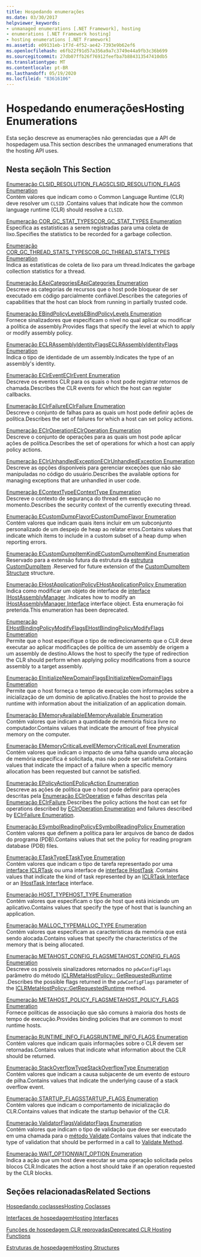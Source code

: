 ```yaml
---
title: Hospedando enumerações
ms.date: 03/30/2017
helpviewer_keywords:
- unmanaged enumerations [.NET Framework], hosting
- enumerations [.NET Framework hosting]
- hosting enumerations [.NET Framework]
ms.assetid: e09131eb-1f7d-4f52-ae42-7393e9b62ef6
ms.openlocfilehash: e6fb22f91d57a356a9a7c3749e44a9fb3c36b699
ms.sourcegitcommit: 27db07ffb26f76912feefba7b884313547410db5
ms.translationtype: MT
ms.contentlocale: pt-BR
ms.lasthandoff: 05/19/2020
ms.locfileid: "83616106"
---
```

# <a name="hosting-enumerations"></a><span data-ttu-id="fea23-102">Hospedando enumerações</span><span class="sxs-lookup"><span data-stu-id="fea23-102">Hosting Enumerations</span></span>
<span data-ttu-id="fea23-103">Esta seção descreve as enumerações não gerenciadas que a API de hospedagem usa.</span><span class="sxs-lookup"><span data-stu-id="fea23-103">This section describes the unmanaged enumerations that the hosting API uses.</span></span>  
  
## <a name="in-this-section"></a><span data-ttu-id="fea23-104">Nesta seção</span><span class="sxs-lookup"><span data-stu-id="fea23-104">In This Section</span></span>  
 [<span data-ttu-id="fea23-105">Enumeração CLSID_RESOLUTION_FLAGS</span><span class="sxs-lookup"><span data-stu-id="fea23-105">CLSID_RESOLUTION_FLAGS Enumeration</span></span>](clsid-resolution-flags-enumeration.md)  
 <span data-ttu-id="fea23-106">Contém valores que indicam como o Common Language Runtime (CLR) deve resolver um `CLSID` .</span><span class="sxs-lookup"><span data-stu-id="fea23-106">Contains values that indicate how the common language runtime (CLR) should resolve a `CLSID`.</span></span>  
  
 [<span data-ttu-id="fea23-107">Enumeração COR_GC_STAT_TYPES</span><span class="sxs-lookup"><span data-stu-id="fea23-107">COR_GC_STAT_TYPES Enumeration</span></span>](cor-gc-stat-types-enumeration.md)  
 <span data-ttu-id="fea23-108">Especifica as estatísticas a serem registradas para uma coleta de lixo.</span><span class="sxs-lookup"><span data-stu-id="fea23-108">Specifies the statistics to be recorded for a garbage collection.</span></span>  
  
 [<span data-ttu-id="fea23-109">Enumeração COR_GC_THREAD_STATS_TYPES</span><span class="sxs-lookup"><span data-stu-id="fea23-109">COR_GC_THREAD_STATS_TYPES Enumeration</span></span>](cor-gc-thread-stats-types-enumeration.md)  
 <span data-ttu-id="fea23-110">Indica as estatísticas de coleta de lixo para um thread.</span><span class="sxs-lookup"><span data-stu-id="fea23-110">Indicates the garbage collection statistics for a thread.</span></span>  
  
 [<span data-ttu-id="fea23-111">Enumeração EApiCategories</span><span class="sxs-lookup"><span data-stu-id="fea23-111">EApiCategories Enumeration</span></span>](eapicategories-enumeration.md)  
 <span data-ttu-id="fea23-112">Descreve as categorias de recursos que o host pode bloquear de ser executado em código parcialmente confiável.</span><span class="sxs-lookup"><span data-stu-id="fea23-112">Describes the categories of capabilities that the host can block from running in partially trusted code.</span></span>  
  
 [<span data-ttu-id="fea23-113">Enumeração EBindPolicyLevels</span><span class="sxs-lookup"><span data-stu-id="fea23-113">EBindPolicyLevels Enumeration</span></span>](ebindpolicylevels-enumeration.md)  
 <span data-ttu-id="fea23-114">Fornece sinalizadores que especificam o nível no qual aplicar ou modificar a política de assembly.</span><span class="sxs-lookup"><span data-stu-id="fea23-114">Provides flags that specify the level at which to apply or modify assembly policy.</span></span>  
  
 [<span data-ttu-id="fea23-115">Enumeração ECLRAssemblyIdentityFlags</span><span class="sxs-lookup"><span data-stu-id="fea23-115">ECLRAssemblyIdentityFlags Enumeration</span></span>](eclrassemblyidentityflags-enumeration.md)  
 <span data-ttu-id="fea23-116">Indica o tipo de identidade de um assembly.</span><span class="sxs-lookup"><span data-stu-id="fea23-116">Indicates the type of an assembly's identity.</span></span>  
  
 [<span data-ttu-id="fea23-117">Enumeração EClrEvent</span><span class="sxs-lookup"><span data-stu-id="fea23-117">EClrEvent Enumeration</span></span>](eclrevent-enumeration.md)  
 <span data-ttu-id="fea23-118">Descreve os eventos CLR para os quais o host pode registrar retornos de chamada.</span><span class="sxs-lookup"><span data-stu-id="fea23-118">Describes the CLR events for which the host can register callbacks.</span></span>  
  
 [<span data-ttu-id="fea23-119">Enumeração EClrFailure</span><span class="sxs-lookup"><span data-stu-id="fea23-119">EClrFailure Enumeration</span></span>](eclrfailure-enumeration.md)  
 <span data-ttu-id="fea23-120">Descreve o conjunto de falhas para as quais um host pode definir ações de política.</span><span class="sxs-lookup"><span data-stu-id="fea23-120">Describes the set of failures for which a host can set policy actions.</span></span>  
  
 [<span data-ttu-id="fea23-121">Enumeração EClrOperation</span><span class="sxs-lookup"><span data-stu-id="fea23-121">EClrOperation Enumeration</span></span>](eclroperation-enumeration.md)  
 <span data-ttu-id="fea23-122">Descreve o conjunto de operações para as quais um host pode aplicar ações de política.</span><span class="sxs-lookup"><span data-stu-id="fea23-122">Describes the set of operations for which a host can apply policy actions.</span></span>  
  
 [<span data-ttu-id="fea23-123">Enumeração EClrUnhandledException</span><span class="sxs-lookup"><span data-stu-id="fea23-123">EClrUnhandledException Enumeration</span></span>](eclrunhandledexception-enumeration.md)  
 <span data-ttu-id="fea23-124">Descreve as opções disponíveis para gerenciar exceções que não são manipuladas no código do usuário.</span><span class="sxs-lookup"><span data-stu-id="fea23-124">Describes the available options for managing exceptions that are unhandled in user code.</span></span>  
  
 [<span data-ttu-id="fea23-125">Enumeração EContextType</span><span class="sxs-lookup"><span data-stu-id="fea23-125">EContextType Enumeration</span></span>](econtexttype-enumeration.md)  
 <span data-ttu-id="fea23-126">Descreve o contexto de segurança do thread em execução no momento.</span><span class="sxs-lookup"><span data-stu-id="fea23-126">Describes the security context of the currently executing thread.</span></span>  
  
 [<span data-ttu-id="fea23-127">Enumeração ECustomDumpFlavor</span><span class="sxs-lookup"><span data-stu-id="fea23-127">ECustomDumpFlavor Enumeration</span></span>](ecustomdumpflavor-enumeration.md)  
 <span data-ttu-id="fea23-128">Contém valores que indicam quais itens incluir em um subconjunto personalizado de um despejo de heap ao relatar erros.</span><span class="sxs-lookup"><span data-stu-id="fea23-128">Contains values that indicate which items to include in a custom subset of a heap dump when reporting errors.</span></span>  
  
 [<span data-ttu-id="fea23-129">Enumeração ECustomDumpItemKind</span><span class="sxs-lookup"><span data-stu-id="fea23-129">ECustomDumpItemKind Enumeration</span></span>](ecustomdumpitemkind-enumeration.md)  
 <span data-ttu-id="fea23-130">Reservado para a extensão futura da estrutura da [estrutura CustomDumpItem](customdumpitem-structure.md) .</span><span class="sxs-lookup"><span data-stu-id="fea23-130">Reserved for future extension of the [CustomDumpItem Structure](customdumpitem-structure.md) structure.</span></span>  
  
 [<span data-ttu-id="fea23-131">Enumeração EHostApplicationPolicy</span><span class="sxs-lookup"><span data-stu-id="fea23-131">EHostApplicationPolicy Enumeration</span></span>](ehostapplicationpolicy-enumeration.md)  
 <span data-ttu-id="fea23-132">Indica como modificar um objeto de interface de [interface IHostAssemblyManager](ihostassemblymanager-interface.md) .</span><span class="sxs-lookup"><span data-stu-id="fea23-132">Indicates how to modify an [IHostAssemblyManager Interface](ihostassemblymanager-interface.md) interface object.</span></span> <span data-ttu-id="fea23-133">Esta enumeração foi preterida.</span><span class="sxs-lookup"><span data-stu-id="fea23-133">This enumeration has been deprecated.</span></span>  
  
 [<span data-ttu-id="fea23-134">Enumeração EHostBindingPolicyModifyFlags</span><span class="sxs-lookup"><span data-stu-id="fea23-134">EHostBindingPolicyModifyFlags Enumeration</span></span>](ehostbindingpolicymodifyflags-enumeration.md)  
 <span data-ttu-id="fea23-135">Permite que o host especifique o tipo de redirecionamento que o CLR deve executar ao aplicar modificações de política de um assembly de origem a um assembly de destino.</span><span class="sxs-lookup"><span data-stu-id="fea23-135">Allows the host to specify the type of redirection the CLR should perform when applying policy modifications from a source assembly to a target assembly.</span></span>  
  
 [<span data-ttu-id="fea23-136">Enumeração EInitializeNewDomainFlags</span><span class="sxs-lookup"><span data-stu-id="fea23-136">EInitializeNewDomainFlags Enumeration</span></span>](einitializenewdomainflags-enumeration.md)  
 <span data-ttu-id="fea23-137">Permite que o host forneça o tempo de execução com informações sobre a inicialização de um domínio de aplicativo.</span><span class="sxs-lookup"><span data-stu-id="fea23-137">Enables the host to provide the runtime with information about the initialization of an application domain.</span></span>  
  
 [<span data-ttu-id="fea23-138">Enumeração EMemoryAvailable</span><span class="sxs-lookup"><span data-stu-id="fea23-138">EMemoryAvailable Enumeration</span></span>](ememoryavailable-enumeration.md)  
 <span data-ttu-id="fea23-139">Contém valores que indicam a quantidade de memória física livre no computador.</span><span class="sxs-lookup"><span data-stu-id="fea23-139">Contains values that indicate the amount of free physical memory on the computer.</span></span>  
  
 [<span data-ttu-id="fea23-140">Enumeração EMemoryCriticalLevel</span><span class="sxs-lookup"><span data-stu-id="fea23-140">EMemoryCriticalLevel Enumeration</span></span>](ememorycriticallevel-enumeration.md)  
 <span data-ttu-id="fea23-141">Contém valores que indicam o impacto de uma falha quando uma alocação de memória específica é solicitada, mas não pode ser satisfeita.</span><span class="sxs-lookup"><span data-stu-id="fea23-141">Contains values that indicate the impact of a failure when a specific memory allocation has been requested but cannot be satisfied.</span></span>  
  
 [<span data-ttu-id="fea23-142">Enumeração EPolicyAction</span><span class="sxs-lookup"><span data-stu-id="fea23-142">EPolicyAction Enumeration</span></span>](epolicyaction-enumeration.md)  
 <span data-ttu-id="fea23-143">Descreve as ações de política que o host pode definir para operações descritas pela [Enumeração EClrOperation](../../../../docs/framework/unmanaged-api/hosting/eclroperation-enumeration.md) e falhas descritas pela [Enumeração EClrFailure](eclrfailure-enumeration.md).</span><span class="sxs-lookup"><span data-stu-id="fea23-143">Describes the policy actions the host can set for operations described by [EClrOperation Enumeration](../../../../docs/framework/unmanaged-api/hosting/eclroperation-enumeration.md) and failures described by [EClrFailure Enumeration](eclrfailure-enumeration.md).</span></span>  
  
 [<span data-ttu-id="fea23-144">Enumeração ESymbolReadingPolicy</span><span class="sxs-lookup"><span data-stu-id="fea23-144">ESymbolReadingPolicy Enumeration</span></span>](esymbolreadingpolicy-enumeration.md)  
 <span data-ttu-id="fea23-145">Contém valores que definem a política para ler arquivos de banco de dados do programa (PDB).</span><span class="sxs-lookup"><span data-stu-id="fea23-145">Contains values that set the policy for reading program database (PDB) files.</span></span>  
  
 [<span data-ttu-id="fea23-146">Enumeração ETaskType</span><span class="sxs-lookup"><span data-stu-id="fea23-146">ETaskType Enumeration</span></span>](etasktype-enumeration.md)  
 <span data-ttu-id="fea23-147">Contém valores que indicam o tipo de tarefa representado por uma [interface ICLRTask](../../../../docs/framework/unmanaged-api/hosting/iclrtask-interface.md) ou uma interface de [interface IHostTask](ihosttask-interface.md) .</span><span class="sxs-lookup"><span data-stu-id="fea23-147">Contains values that indicate the kind of task represented by an [ICLRTask Interface](../../../../docs/framework/unmanaged-api/hosting/iclrtask-interface.md) or an [IHostTask Interface](ihosttask-interface.md) interface.</span></span>  
  
 [<span data-ttu-id="fea23-148">Enumeração HOST_TYPE</span><span class="sxs-lookup"><span data-stu-id="fea23-148">HOST_TYPE Enumeration</span></span>](host-type-enumeration.md)  
 <span data-ttu-id="fea23-149">Contém valores que especificam o tipo de host que está iniciando um aplicativo.</span><span class="sxs-lookup"><span data-stu-id="fea23-149">Contains values that specify the type of host that is launching an application.</span></span>  
  
 [<span data-ttu-id="fea23-150">Enumeração MALLOC_TYPE</span><span class="sxs-lookup"><span data-stu-id="fea23-150">MALLOC_TYPE Enumeration</span></span>](malloc-type-enumeration.md)  
 <span data-ttu-id="fea23-151">Contém valores que especificam as características da memória que está sendo alocada.</span><span class="sxs-lookup"><span data-stu-id="fea23-151">Contains values that specify the characteristics of the memory that is being allocated.</span></span>  
  
 [<span data-ttu-id="fea23-152">Enumeração METAHOST_CONFIG_FLAGS</span><span class="sxs-lookup"><span data-stu-id="fea23-152">METAHOST_CONFIG_FLAGS Enumeration</span></span>](metahost-config-flags-enumeration.md)  
 <span data-ttu-id="fea23-153">Descreve os possíveis sinalizadores retornados no `pdwConfigFlags` parâmetro do método [ICLRMetaHostPolicy:: GetRequestedRuntime](iclrmetahostpolicy-getrequestedruntime-method.md) .</span><span class="sxs-lookup"><span data-stu-id="fea23-153">Describes the possible flags returned in the `pdwConfigFlags` parameter of the [ICLRMetaHostPolicy::GetRequestedRuntime](iclrmetahostpolicy-getrequestedruntime-method.md) method.</span></span>  
  
 [<span data-ttu-id="fea23-154">Enumeração METAHOST_POLICY_FLAGS</span><span class="sxs-lookup"><span data-stu-id="fea23-154">METAHOST_POLICY_FLAGS Enumeration</span></span>](metahost-policy-flags-enumeration.md)  
 <span data-ttu-id="fea23-155">Fornece políticas de associação que são comuns à maioria dos hosts de tempo de execução.</span><span class="sxs-lookup"><span data-stu-id="fea23-155">Provides binding policies that are common to most runtime hosts.</span></span>  
  
 [<span data-ttu-id="fea23-156">Enumeração RUNTIME_INFO_FLAGS</span><span class="sxs-lookup"><span data-stu-id="fea23-156">RUNTIME_INFO_FLAGS Enumeration</span></span>](runtime-info-flags-enumeration.md)  
 <span data-ttu-id="fea23-157">Contém valores que indicam quais informações sobre o CLR devem ser retornadas.</span><span class="sxs-lookup"><span data-stu-id="fea23-157">Contains values that indicate what information about the CLR should be returned.</span></span>  
  
 [<span data-ttu-id="fea23-158">Enumeração StackOverflowType</span><span class="sxs-lookup"><span data-stu-id="fea23-158">StackOverflowType Enumeration</span></span>](stackoverflowtype-enumeration.md)  
 <span data-ttu-id="fea23-159">Contém valores que indicam a causa subjacente de um evento de estouro de pilha.</span><span class="sxs-lookup"><span data-stu-id="fea23-159">Contains values that indicate the underlying cause of a stack overflow event.</span></span>  
  
 [<span data-ttu-id="fea23-160">Enumeração STARTUP_FLAGS</span><span class="sxs-lookup"><span data-stu-id="fea23-160">STARTUP_FLAGS Enumeration</span></span>](startup-flags-enumeration.md)  
 <span data-ttu-id="fea23-161">Contém valores que indicam o comportamento de inicialização do CLR.</span><span class="sxs-lookup"><span data-stu-id="fea23-161">Contains values that indicate the startup behavior of the CLR.</span></span>  
  
 [<span data-ttu-id="fea23-162">Enumeração ValidatorFlags</span><span class="sxs-lookup"><span data-stu-id="fea23-162">ValidatorFlags Enumeration</span></span>](validatorflags-enumeration.md)  
 <span data-ttu-id="fea23-163">Contém valores que indicam o tipo de validação que deve ser executado em uma chamada para o [método Validate](iclrvalidator-validate-method.md).</span><span class="sxs-lookup"><span data-stu-id="fea23-163">Contains values that indicate the type of validation that should be performed in a call to [Validate Method](iclrvalidator-validate-method.md).</span></span>  
  
 [<span data-ttu-id="fea23-164">Enumeração WAIT_OPTION</span><span class="sxs-lookup"><span data-stu-id="fea23-164">WAIT_OPTION Enumeration</span></span>](wait-option-enumeration.md)  
 <span data-ttu-id="fea23-165">Indica a ação que um host deve executar se uma operação solicitada pelos blocos CLR.</span><span class="sxs-lookup"><span data-stu-id="fea23-165">Indicates the action a host should take if an operation requested by the CLR blocks.</span></span>  
  
## <a name="related-sections"></a><span data-ttu-id="fea23-166">Seções relacionadas</span><span class="sxs-lookup"><span data-stu-id="fea23-166">Related Sections</span></span>  
 [<span data-ttu-id="fea23-167">Hospedando coclasses</span><span class="sxs-lookup"><span data-stu-id="fea23-167">Hosting Coclasses</span></span>](hosting-coclasses.md)  
  
 [<span data-ttu-id="fea23-168">Interfaces de hospedagem</span><span class="sxs-lookup"><span data-stu-id="fea23-168">Hosting Interfaces</span></span>](hosting-interfaces.md)  
  
 [<span data-ttu-id="fea23-169">Funções de hospedagem CLR reprovadas</span><span class="sxs-lookup"><span data-stu-id="fea23-169">Deprecated CLR Hosting Functions</span></span>](deprecated-clr-hosting-functions.md)  
  
 [<span data-ttu-id="fea23-170">Estruturas de hospedagem</span><span class="sxs-lookup"><span data-stu-id="fea23-170">Hosting Structures</span></span>](hosting-structures.md)
